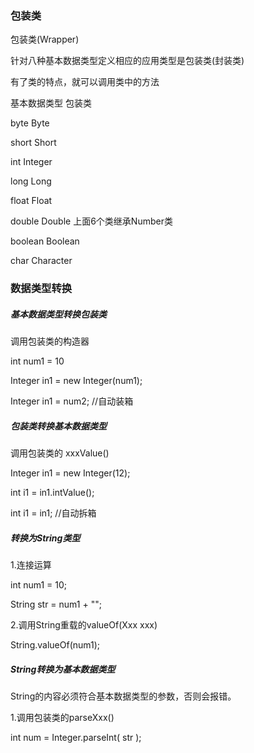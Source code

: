 ### 包装类

包装类(Wrapper)

针对八种基本数据类型定义相应的应用类型是包装类(封装类)

有了类的特点，就可以调用类中的方法

基本数据类型			包装类

byte							Byte                          

short							Short

int								Integer

long							Long

float							Float

double						Double                        上面6个类继承Number类

boolean						Boolean

char							Character



### 数据类型转换

##### 基本数据类型转换包装类

调用包装类的构造器

int num1 = 10

Integer  in1 = new Integer(num1);

Integer in1 = num2;      //自动装箱

##### 包装类转换基本数据类型

调用包装类的 xxxValue()

Integer in1 = new Integer(12);

int i1 = in1.intValue();

int i1 = in1;				//自动拆箱



##### 转换为String类型

1.连接运算

int num1 = 10;

String str = num1 + "";

2.调用String重载的valueOf(Xxx xxx)

String.valueOf(num1);



##### String转换为基本数据类型

String的内容必须符合基本数据类型的参数，否则会报错。

1.调用包装类的parseXxx()

int num  =  Integer.parseInt( str );




